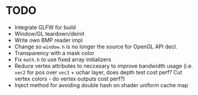 # TODO

- Integrate GLFW for build
- Window/GL teardown/deinit
- Write own BMP reader impl
- Change so `window.h` is no longer the source for OpenGL API decl.
- Transparency with a mask color
- Fix `math.h` to use fixed array initializers
- Reduce vertex attributes to neccesary to improve bandwidth usage (i.e. `vec2` for pos over `vec3` + uchar layer, does 
depth test cost perf? Cut vertex colors - do vertex outputs cost perf?)
- Inject method for avoiding double hash on shader uniform cache map

